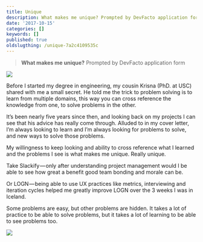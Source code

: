```yaml
---
title: Unique
description: What makes me unique? Prompted by DevFacto application form
date: '2017-10-15'
categories: []
keywords: []
published: true
oldslugthing: /unique-7a2c4109535c
---
```


> **What makes me unique?** Prompted by DevFacto application form

![](https://cdn-images-1.medium.com/max/800/1*k3x4eNfGaG54H9skwyKeSA.png)

Before I started my degree in engineering, my cousin Krisna (PhD. at USC) shared with me a small secret. He told me the trick to problem solving is to learn from multiple domains, this way you can cross reference the knowledge from one, to solve problems in the other.

It’s been nearly five years since then, and looking back on my projects I can see that his advice has really come through. Alluded to in my cover letter, I’m always looking to learn and I’m always looking for problems to solve, and new ways to solve those problems.

My willingness to keep looking and ability to cross reference what I learned and the problems I see is what makes me unique. Really unique.

Take Slackify — only after understanding project management would I be able to see how great a benefit good team bonding and morale can be.

Or LOGN — being able to use UX practices like metrics, interviewing and iteration cycles helped me greatly improve LOGN over the 3 weeks I was in Iceland.

Some problems are easy, but other problems are hidden. It takes a lot of practice to be able to solve problems, but it takes a lot of learning to be able to see problems too.

![](https://cdn-images-1.medium.com/max/800/1*rbd20DDScRWbEh5OBUSb_A.png)
